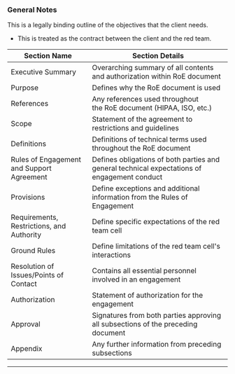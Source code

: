 ### General Notes

This is a legally binding outline of the objectives that the client needs.
- This is treated as the contract between the client and the red team.

|**Section Name**|**Section Details**|
|---|---|
|Executive Summary|Overarching summary of all contents and authorization within RoE document|
|Purpose|Defines why the RoE document is used|
|References|Any references used throughout the RoE document (HIPAA, ISO, etc.)|
|Scope|Statement of the agreement to restrictions and guidelines|
|Definitions|Definitions of technical terms used throughout the RoE document|
|Rules of Engagement and Support Agreement|Defines obligations of both parties and general technical expectations of engagement conduct|
|Provisions|Define exceptions and additional information from the Rules of Engagement|
|Requirements, Restrictions, and Authority|Define specific expectations of the red team cell|
|Ground Rules|Define limitations of the red team cell's interactions|
|Resolution of Issues/Points of Contact|Contains all essential personnel involved in an engagement|
|Authorization|Statement of authorization for the engagement|
|Approval|Signatures from both parties approving all subsections of the preceding document|
|Appendix|Any further information from preceding subsections|

---
